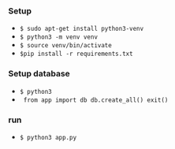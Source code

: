 ### Setup
* ``$ sudo apt-get install python3-venv``
* ``$ python3 -m venv venv``
* ``$ source venv/bin/activate``
* ``$pip install -r requirements.txt``

### Setup database
* ``$ python3``
* ``
from app import db
db.create_all()
exit()``

### run
* ``$ python3 app.py``
